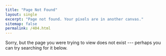 ```yaml
---
title: "Page Not Found"
layout: single
excerpt: "Page not found. Your pixels are in another canvas."
sitemap: false
permalink: /404.html
---
```


Sorry, but the page you were trying to view does not exist --- perhaps you can try searching for it below.

<script type="text/javascript">
  var GOOG_FIXURL_LANG = 'en';
  var GOOG_FIXURL_SITE = '{{ site.url }}'
</script>
<script type="text/javascript"
  src="//linkhelp.clients.google.com/tbproxy/lh/wm/fixurl.js">
</script>

<!--
<iframe src="https://duckduckgo.com/search.html?site=http://futurezoom.in&prefill=Search futurezoom.in&focus=yes" style="overflow:hidden;margin:0;padding:0;width:408px;height:40px;" frameborder="0"></iframe>
-->
